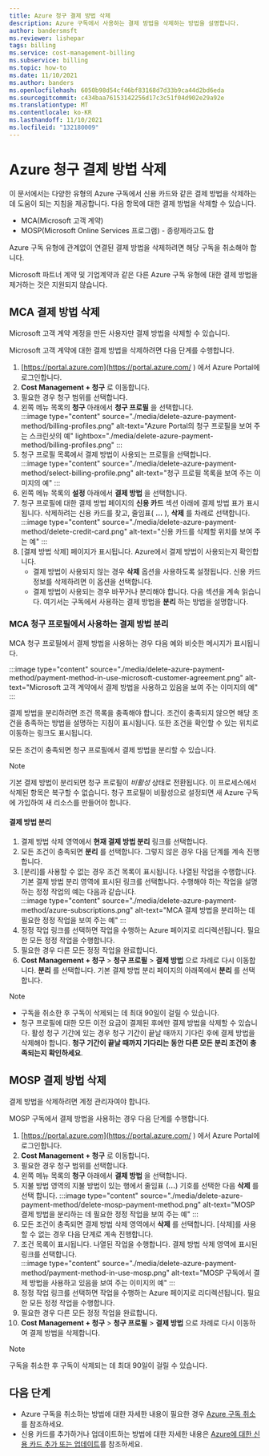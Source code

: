 ```yaml
---
title: Azure 청구 결제 방법 삭제
description: Azure 구독에서 사용하는 결제 방법을 삭제하는 방법을 설명합니다.
author: bandersmsft
ms.reviewer: lishepar
tags: billing
ms.service: cost-management-billing
ms.subservice: billing
ms.topic: how-to
ms.date: 11/10/2021
ms.author: banders
ms.openlocfilehash: 6050b98d54cf46bf83168d7d33b9ca44d2bd6eda
ms.sourcegitcommit: c434baa76153142256d17c3c51f04d902e29a92e
ms.translationtype: MT
ms.contentlocale: ko-KR
ms.lasthandoff: 11/10/2021
ms.locfileid: "132180009"
---
```

# <a name="delete-an-azure-billing-payment-method"></a>Azure 청구 결제 방법 삭제

이 문서에서는 다양한 유형의 Azure 구독에서 신용 카드와 같은 결제 방법을 삭제하는 데 도움이 되는 지침을 제공합니다. 다음 항목에 대한 결제 방법을 삭제할 수 있습니다.

- MCA(Microsoft 고객 계약)
- MOSP(Microsoft Online Services 프로그램) - 종량제라고도 함

Azure 구독 유형에 관계없이 연결된 결제 방법을 삭제하려면 해당 구독을 취소해야 합니다.

Microsoft 파트너 계약 및 기업계약과 같은 다른 Azure 구독 유형에 대한 결제 방법을 제거하는 것은 지원되지 않습니다.

## <a name="delete-an-mca-payment-method"></a>MCA 결제 방법 삭제

Microsoft 고객 계약 계정을 만든 사용자만 결제 방법을 삭제할 수 있습니다.

Microsoft 고객 계약에 대한 결제 방법을 삭제하려면 다음 단계를 수행합니다.

1. [https://portal.azure.com](https://portal.azure.com/ ) 에서 Azure Portal에 로그인합니다.
1. **Cost Management + 청구** 로 이동합니다.
1. 필요한 경우 청구 범위를 선택합니다.
1. 왼쪽 메뉴 목록의 **청구** 아래에서 **청구 프로필** 을 선택합니다.  
    :::image type="content" source="./media/delete-azure-payment-method/billing-profiles.png" alt-text="Azure Portal의 청구 프로필을 보여 주는 스크린샷의 예" lightbox="./media/delete-azure-payment-method/billing-profiles.png" :::
1. 청구 프로필 목록에서 결제 방법이 사용되는 프로필을 선택합니다.  
    :::image type="content" source="./media/delete-azure-payment-method/select-billing-profile.png" alt-text="청구 프로필 목록을 보여 주는 이미지의 예" :::
1. 왼쪽 메뉴 목록의 **설정** 아래에서 **결제 방법** 을 선택합니다.
1. 청구 프로필에 대한 결제 방법 페이지의 **신용 카드** 섹션 아래에 결제 방법 표가 표시됩니다. 삭제하려는 신용 카드를 찾고, 줄임표( **…** ), **삭제** 를 차례로 선택합니다.  
    :::image type="content" source="./media/delete-azure-payment-method/delete-credit-card.png" alt-text="신용 카드를 삭제할 위치를 보여 주는 예" :::
1. [결제 방법 삭제] 페이지가 표시됩니다. Azure에서 결제 방법이 사용되는지 확인합니다.
    - 결제 방법이 사용되지 않는 경우 **삭제** 옵션을 사용하도록 설정됩니다. 신용 카드 정보를 삭제하려면 이 옵션을 선택합니다.
    - 결제 방법이 사용되는 경우 바꾸거나 분리해야 합니다. 다음 섹션을 계속 읽습니다. 여기서는 구독에서 사용하는 결제 방법을 **분리** 하는 방법을 설명합니다.

### <a name="detach-payment-method-used-by-an-mca-billing-profile"></a>MCA 청구 프로필에서 사용하는 결제 방법 분리

MCA 청구 프로필에서 결제 방법을 사용하는 경우 다음 예와 비슷한 메시지가 표시됩니다.

:::image type="content" source="./media/delete-azure-payment-method/payment-method-in-use-microsoft-customer-agreement.png" alt-text="Microsoft 고객 계약에서 결제 방법을 사용하고 있음을 보여 주는 이미지의 예" :::

결제 방법을 분리하려면 조건 목록을 충족해야 합니다. 조건이 충족되지 않으면 해당 조건을 충족하는 방법을 설명하는 지침이 표시됩니다. 또한 조건을 확인할 수 있는 위치로 이동하는 링크도 표시됩니다.

모든 조건이 충족되면 청구 프로필에서 결제 방법을 분리할 수 있습니다.

> [!NOTE]
> 기본 결제 방법이 분리되면 청구 프로필이 _비활성_ 상태로 전환됩니다. 이 프로세스에서 삭제된 항목은 복구할 수 없습니다. 청구 프로필이 비활성으로 설정되면 새 Azure 구독에 가입하여 새 리소스를 만들어야 합니다.

#### <a name="to-detach-a-payment-method"></a>결제 방법 분리

1. 결제 방법 삭제 영역에서 **현재 결제 방법 분리** 링크를 선택합니다.
1. 모든 조건이 충족되면 **분리** 를 선택합니다. 그렇지 않은 경우 다음 단계를 계속 진행합니다.
1. [분리]를 사용할 수 없는 경우 조건 목록이 표시됩니다. 나열된 작업을 수행합니다. 기본 결제 방법 분리 영역에 표시된 링크를 선택합니다. 수행해야 하는 작업을 설명하는 정정 작업의 예는 다음과 같습니다.  
    :::image type="content" source="./media/delete-azure-payment-method/azure-subscriptions.png" alt-text="MCA 결제 방법을 분리하는 데 필요한 정정 작업을 보여 주는 예" :::
1. 정정 작업 링크를 선택하면 작업을 수행하는 Azure 페이지로 리디렉션됩니다. 필요한 모든 정정 작업을 수행합니다.
1. 필요한 경우 다른 모든 정정 작업을 완료합니다.
1. **Cost Management + 청구** > **청구 프로필** > **결제 방법** 으로 차례로 다시 이동합니다. **분리** 를 선택합니다. 기본 결제 방법 분리 페이지의 아래쪽에서 **분리** 를 선택합니다.

> [!NOTE]
> - 구독을 취소한 후 구독이 삭제되는 데 최대 90일이 걸릴 수 있습니다.
> - 청구 프로필에 대한 모든 이전 요금이 결제된 후에만 결제 방법을 삭제할 수 있습니다. 활성 청구 기간에 있는 경우 청구 기간이 끝날 때까지 기다린 후에 결제 방법을 삭제해야 합니다. **청구 기간이 끝날 때까지 기다리는 동안 다른 모든 분리 조건이 충족되는지 확인하세요**.

## <a name="delete-a-mosp-payment-method"></a>MOSP 결제 방법 삭제

결제 방법을 삭제하려면 계정 관리자여야 합니다.

MOSP 구독에서 결제 방법을 사용하는 경우 다음 단계를 수행합니다.

1. [https://portal.azure.com](https://portal.azure.com/ ) 에서 Azure Portal에 로그인합니다.
1. **Cost Management + 청구** 로 이동합니다.
1. 필요한 경우 청구 범위를 선택합니다.
1. 왼쪽 메뉴 목록의 **청구** 아래에서 **결제 방법** 을 선택합니다.
1. 지불 방법 영역의 지불 방법이 있는 행에서 줄임표 (**...**) 기호를 선택한 다음 **삭제** 를 선택 합니다.
    :::image type="content" source="./media/delete-azure-payment-method/delete-mosp-payment-method.png" alt-text="MOSP 결제 방법을 분리하는 데 필요한 정정 작업을 보여 주는 예" :::
1. 모든 조건이 충족되면 결제 방법 삭제 영역에서 **삭제** 를 선택합니다. [삭제]를 사용할 수 없는 경우 다음 단계로 계속 진행합니다.
1. 조건 목록이 표시됩니다. 나열된 작업을 수행합니다. 결제 방법 삭제 영역에 표시된 링크를 선택합니다.  
    :::image type="content" source="./media/delete-azure-payment-method/payment-method-in-use-mosp.png" alt-text="MOSP 구독에서 결제 방법을 사용하고 있음을 보여 주는 이미지의 예" :::
1. 정정 작업 링크를 선택하면 작업을 수행하는 Azure 페이지로 리디렉션됩니다. 필요한 모든 정정 작업을 수행합니다.
1. 필요한 경우 다른 모든 정정 작업을 완료합니다.
1. **Cost Management + 청구** > **청구 프로필** > **결제 방법** 으로 차례로 다시 이동하여 결제 방법을 삭제합니다.

> [!NOTE]
> 구독을 취소한 후 구독이 삭제되는 데 최대 90일이 걸릴 수 있습니다.

## <a name="next-steps"></a>다음 단계

- Azure 구독을 취소하는 방법에 대한 자세한 내용이 필요한 경우 [Azure 구독 취소](cancel-azure-subscription.md)를 참조하세요.
- 신용 카드를 추가하거나 업데이트하는 방법에 대한 자세한 내용은 [Azure에 대한 신용 카드 추가 또는 업데이트](change-credit-card.md)를 참조하세요.
